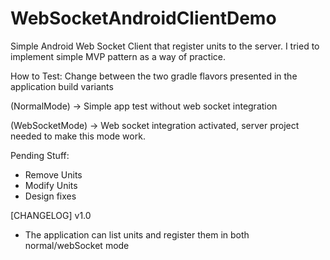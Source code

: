 # WebSocketAndroidClientDemo
Simple Android Web Socket Client that register units to the server. I tried to implement simple MVP pattern as a way of practice.

How to Test:
Change between the two gradle flavors presented in the application build variants

(NormalMode) -> Simple app test without web socket integration

(WebSocketMode) -> Web socket integration activated, server project needed to make this mode work.

Pending Stuff:
- Remove Units
- Modify Units
- Design fixes

[CHANGELOG]
v1.0
- The application can list units and register them in both normal/webSocket mode
